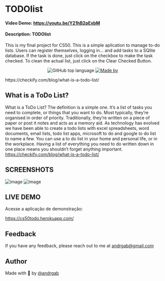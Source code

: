 # TODOlist
#### Video Demo:  <https://youtu.be/Y21hB2pExbM>
#### Description: TODOlist
This is my final project for CS50.
This is a simple aplication to manage to-do lists.
Users can register themselves, logging in... and
add tasks to a SQlite database.
If the task is done, just click on the checkbox to make the
task checked.
To clean the actual list, just click on the Clear Checked Button.
<p align="center">
  <img alt="GitHub top language" src="https://img.shields.io/github/languages/top/Andrgab/todo?color=6485e3&logo=Python">
  <a href="https://www.linkedin.com/in/andrgab/" target="_blank" rel="noopener noreferrer">
    <img alt="Made by" src="https://img.shields.io/badge/made%20by-Andre%20Gabriel-ff69b4?logo=linkedin">
  </a>
</p>
https://checkify.com/blog/what-is-a-todo-list/

## What is a ToDo List?
What is a ToDo List? The definition is a simple one.
It’s a list of tasks you need to complete, or things that you want to do.
Most typically, they’re organised in order of priority.
Traditionally, they’re written on a piece of paper or post it notes and acts as a memory aid.
As technology has evolved we have been able to create a todo lists with excel spreadsheets,
word documents, email lists, todo list apps, microsoft to do and google to do list to name a few.
You can use a to do list in your home and personal life, or in the workplace.
Having a list of everything you need to do written down in one place means you shouldn’t forget
anything important.
https://checkify.com/blog/what-is-a-todo-list/

## SCREENSHOTS
![image](https://user-images.githubusercontent.com/57791712/133786204-a26d5094-ccce-4c54-853a-5e68cbcb8c0a.png)
![image](https://user-images.githubusercontent.com/57791712/133786220-d855a2f8-c12f-425e-a656-7a8560dc4bda.png)

## LIVE DEMO

Acesse a aplicação de demonstração:

<a href="https://cs50todo.herokuapp.com/" target="_blank" rel="noopener noreferrer">
    https://cs50todo.herokuapp.com/
  </a>

## Feedback

If you have any feedback, please reach out to me at andrgab@gmail.com

## Author

Made with 💙 by [@andrgab](https://www.github.com/andrgab)
